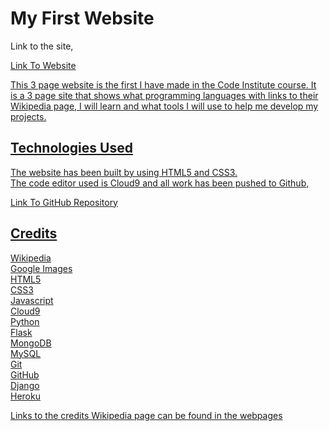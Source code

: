 # My First Website

Link to the site, <a href="https://dbyrne87.github.io/myfirstwebsite/index.html" target="_blank"><p>Link To Website</p>
<p>This 3 page website is the first I have made in the Code Institute course.
It is a 3 page site that shows what programming languages with links to their Wikipedia page, I will learn and what tools I will use to help me develop my projects.</p>

## Technologies Used

<p>The website has been built by using HTML5 and CSS3.<br>
The code editor used is Cloud9 and all work has been pushed to Github,</p> <a href="https://github.com/dbyrne87/myfirstwebsite" target="_blank"><p>Link To GitHub Repository

## Credits

Wikipedia<br>
Google Images<br>
HTML5<br>
CSS3<br>
Javascript<br>
Cloud9<br>
Python<br>
Flask<br>
MongoDB<br>
MySQL<br>
Git<br>
GitHub<br>
Django<br>
Heroku<br>

Links to the credits Wikipedia page can be found in the webpages